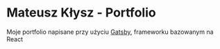 <h1>
  Mateusz Kłysz - Portfolio
</h1>

Moje portfolio napisane przy użyciu <a href="https://www.gatsbyjs.com/">Gatsby</a>, frameworku bazowanym na React
